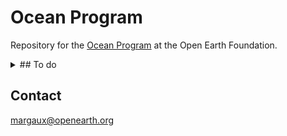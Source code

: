 # Ocean Program

Repository for the [Ocean Program](https://www.openearth.org/projects/ocean-program) at the Open Earth Foundation.


<details>
  <summary> ## To do</summary>
  
  ### Repository
  * we need to add a proper .gitignore
  * we need to add a proper license
</details>

## Contact
margaux@openearth.org
